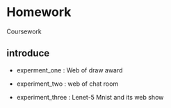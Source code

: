 # Homework

Coursework

## introduce

- experment_one : 
Web of draw award

- experiment_two : 
web of chat room

- experiment_three :
Lenet-5 Mnist and its web show

